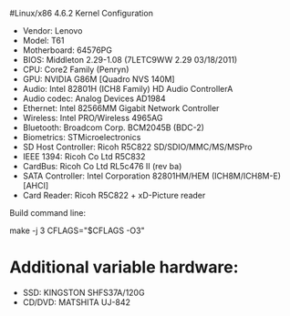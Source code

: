 #Linux/x86 4.6.2 Kernel Configuration

 * Vendor: Lenovo
 * Model: T61 
 * Motherboard: 64576PG
 * BIOS: Middleton 2.29-1.08 (7LETC9WW 2.29 03/18/2011)
 * CPU: Core2 Family (Penryn) 
 * GPU: NVIDIA G86M [Quadro NVS 140M] 
 * Audio: Intel 82801H (ICH8 Family) HD Audio ControllerA
 * Audio codec: Analog Devices AD1984 
 * Ethernet: Intel 82566MM Gigabit Network Controller
 * Wireless: Intel PRO/Wireless 4965AG 
 * Bluetooth: Broadcom Corp. BCM2045B (BDC-2) 
 * Biometrics: STMicroelectronics 
 * SD Host Controller: Ricoh R5C822 SD/SDIO/MMC/MS/MSPro
 * IEEE 1394: Ricoh Co Ltd R5C832
 * CardBus: Ricoh Co Ltd RL5c476 II (rev ba)
 * SATA Controller: Intel Corporation 82801HM/HEM (ICH8M/ICH8M-E) [AHCI] 
 * Card Reader: Ricoh R5C822 + xD-Picture reader 
 
 Build command line:
 
 make -j 3 CFLAGS="$CFLAGS -O3"

# Additional variable hardware:
 
 * SSD: KINGSTON SHFS37A/120G
 * CD/DVD: MATSHITA UJ-842
